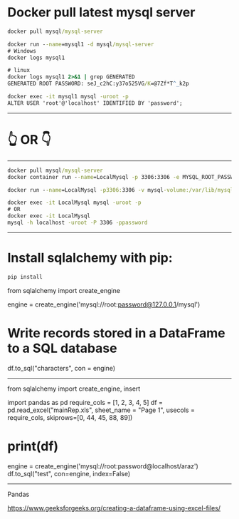# Docker pull latest mysql server

```cmd
docker pull mysql/mysql-server

docker run --name=mysql1 -d mysql/mysql-server 
# Windows
docker logs mysql1

# linux
docker logs mysql1 2>&1 | grep GENERATED
GENERATED ROOT PASSWORD: seJ_c2hC:y37o525VG/K=@7Zf*T^_k2p

docker exec -it mysql1 mysql -uroot -p
ALTER USER 'root'@'localhost' IDENTIFIED BY 'password';
```
---

 # 👆 OR 👇

---

```cmd
docker pull mysql/mysql-server
docker container run --name=LocalMysql -p 3306:3306 -e MYSQL_ROOT_PASSWORD=password -e MYSQL_ROOT_HOST:"%" mysql -d mysql/mysql-server

docker run --name=LocalMysql -p3306:3306 -v mysql-volume:/var/lib/mysql -e MYSQL_ROOT_PASSWORD=password -e MYSQL_ROOT_HOST:"%" -d mysql/mysql-server:latest

docker exec -it LocalMysql mysql -uroot -p
# OR
docker exec -it LocalMysql
mysql -h localhost -uroot -P 3306 -ppassword
```

---

# Install sqlalchemy with pip:
```python
pip install


```


from sqlalchemy import create_engine



engine = create_engine('mysql://root:password@127.0.0.1/mysql')
# Write records stored in a DataFrame to a SQL database
df.to_sql("characters", con = engine)




----------------------------------------------



from sqlalchemy import create_engine, insert

import pandas as pd
require_cols = [1, 2, 3, 4, 5]
df = pd.read_excel("mainRep.xls", sheet_name = "Page 1", usecols = require_cols, skiprows=[0, 44, 45, 88, 89])

# print(df)

engine = create_engine('mysql://root:password@localhost/araz')
df.to_sql("test", con=engine, index=False)



-------------------------------------------------
Pandas

https://www.geeksforgeeks.org/creating-a-dataframe-using-excel-files/
